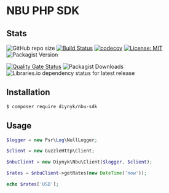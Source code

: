 # NBU PHP SDK
## Stats

![GitHub repo size](https://img.shields.io/github/repo-size/diynyk/lib-php-nbu-sdk)
[![Build Status](https://travis-ci.com/diynyk/lib-php-nbu-sdk.svg?branch=main)](https://travis-ci.com/diynyk/lib-php-nbu-sdk)
[![codecov](https://codecov.io/gh/diynyk/lib-php-nbu-sdk/branch/main/graph/badge.svg)](https://codecov.io/gh/diynyk/lib-php-nbu-sdk)
[![License: MIT](https://img.shields.io/badge/License-MIT-yellow.svg)](https://opensource.org/licenses/MIT)
![Packagist Version](https://img.shields.io/packagist/v/diynyk/nbu-sdk)

[![Quality Gate Status](https://sonarcloud.io/api/project_badges/measure?project=diynyk_lib-php-nbu-sdk&metric=alert_status)](https://sonarcloud.io/dashboard?id=diynyk_lib-php-nbu-sdk) 
![Packagist Downloads](https://img.shields.io/packagist/dt/diynyk/nbu-sdk)
![Libraries.io dependency status for latest release](https://img.shields.io/librariesio/release/github/diynyk/lib-php-nbu-sdk)

## Installation
```bash
$ composer require diynyk/nbu-sdk
```

## Usage
```php
$logger = new Psr\Log\NullLogger;

$client = new GuzzleHttp\Client;

$nbuClient = new Diynyk\Nbu\Client($logger, $client);

$rates = $nbuClient->getRates(new DateTime('now'));

echo $rates['USD'];
```
